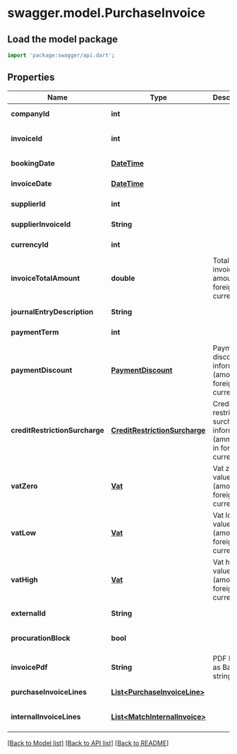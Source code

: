 # swagger.model.PurchaseInvoice

## Load the model package
```dart
import 'package:swagger/api.dart';
```

## Properties
Name | Type | Description | Notes
------------ | ------------- | ------------- | -------------
**companyId** | **int** |  | [default to null]
**invoiceId** | **int** |  | [optional] [default to null]
**bookingDate** | [**DateTime**](DateTime.md) |  | [default to null]
**invoiceDate** | [**DateTime**](DateTime.md) |  | [default to null]
**supplierId** | **int** |  | [default to null]
**supplierInvoiceId** | **String** |  | [default to null]
**currencyId** | **int** |  | [default to null]
**invoiceTotalAmount** | **double** | Total invoice amount in foreign currency | [default to null]
**journalEntryDescription** | **String** |  | [default to null]
**paymentTerm** | **int** |  | [default to null]
**paymentDiscount** | [**PaymentDiscount**](PaymentDiscount.md) | Payment discount information (amount in foreign currency) | [optional] [default to null]
**creditRestrictionSurcharge** | [**CreditRestrictionSurcharge**](CreditRestrictionSurcharge.md) | Credit restriction surcharge information (ammount in foreign currency | [optional] [default to null]
**vatZero** | [**Vat**](Vat.md) | Vat zero values (amounts in foreign currency) | [optional] [default to null]
**vatLow** | [**Vat**](Vat.md) | Vat low values (amounts in foreign currency) | [optional] [default to null]
**vatHigh** | [**Vat**](Vat.md) | Vat high values (amounts in foreign currency) | [optional] [default to null]
**externalId** | **String** |  | [default to null]
**procurationBlock** | **bool** |  | [optional] [default to null]
**invoicePdf** | **String** | PDF Invoice as Base64 string | [optional] [default to null]
**purchaseInvoiceLines** | [**List&lt;PurchaseInvoiceLine&gt;**](PurchaseInvoiceLine.md) |  | [default to []]
**internalInvoiceLines** | [**List&lt;MatchInternalInvoice&gt;**](MatchInternalInvoice.md) |  | [optional] [default to []]

[[Back to Model list]](../README.md#documentation-for-models) [[Back to API list]](../README.md#documentation-for-api-endpoints) [[Back to README]](../README.md)


